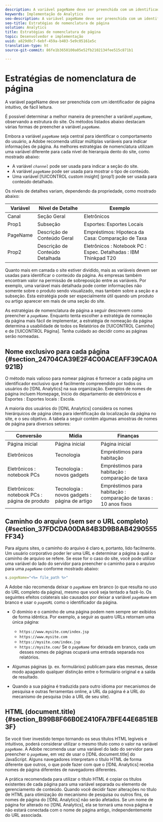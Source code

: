 ```yaml
---
description: A variável pageName deve ser preenchida com um identificador de página intuitivo, de fácil leitura.
keywords: Implementação do Analytics
seo-description: A variável pageName deve ser preenchida com um identificador de página intuitivo, de fácil leitura.
seo-title: Estratégias de nomenclatura de página
solution: Analytics
title: Estratégias de nomenclatura de página
topic: Desenvolvedor e implementação
uuid: a829d0c7-6ebf-459a-b403-5e9c05161e5c
translation-type: ht
source-git-commit: 86fe1b3650100a05e52fb2102134fee515c871b1

---
```



# Estratégias de nomenclatura de página

A variável pageName deve ser preenchida com um identificador de página intuitivo, de fácil leitura.

É possível determinar a melhor maneira de preencher a variável *`pageName`*, observando a estrutura do site. Os métodos listados abaixo destacam várias formas de preencher a variável *`pageName`*.

Embora a variável *`pageName`* seja central para identificar o comportamento do usuário, a Adobe recomenda utilizar múltiplas variáveis para indicar informações de página. As melhores estratégias de nomenclatura utilizam uma variável diferente para cada nível de hierarquia dento do site, como mostrado abaixo:

* A variável *`channel`* pode ser usada para indicar a seção do site.
* A variável *`pageName`* pode ser usada para mostrar o tipo de conteúdo.
* Uma variável [!UICONTROL custom insight] (prop1) pode ser usada para conteúdo detalhado.

Os níveis de detalhes variam, dependendo da propriedade, como mostrado abaixo:

| Variável | Nível de Detalhe | Exemplo |
|---|---|---|
| Canal | Seção Geral | Eletrônicos |
| Prop1 | Subseção | Esportes: Esportes Locais |
| PageName | Descrição de Conteúdo Geral | Empréstimos: Hipoteca da Casa: Comparação de Taxa |
| Prop2 | Descrição de Conteúdo Detalhada | Eletrônicos : Notebook PC : Espec. Detalhadas : IBM Thinkpad T20 |

Quanto mais em camada o site estiver dividido, mais as variáveis devem ser usadas para identificar o conteúdo da página. As empresas também encontram valor na permissão de sobreposição entre as variáveis. Por exemplo, uma variável mais detalhada pode conter informações não somente sobre o produto sendo visualizado, mas também sobre a seção e a subseção. Esta estratégia pode ser especialmente útil quando um produto ou artigo aparecer em mais de uma seção do site.

As estratégias de nomenclatura de página a seguir descrevem como preencher a *`pageName`*. Enquanto tenta escolher a estratégia de nomeação da página mais fácil de implementar, a estratégia de nomeação da página determina a usabilidade de todos os Relatórios de [!UICONTROL Caminho] e de [!UICONTROL Página]. Tenha cuidado ao decidir como as páginas serão nomeadas.

## Nome exclusivo para cada página {#section_24704CA39E2F4C00ACEAFF39CA0A921B}

O método mais valioso para nomear páginas é fornecer a cada página um identificador exclusivo que é facilmente compreendido por todos os usuários do [!DNL Analytics] na sua organização. Exemplos de nomes de página incluem Homepage, Início do departamento de eletrônicos e Esportes : Esportes locais : Escola.

A maioria dos usuários do [!DNL Analytics] considera os nomes hierárquicos de página úteis para identificação da localização da página no site, e o seu objetivo. A tabela a seguir contém algumas amostras de nomes de página para diversos setores:

| Conversão | Mídia | Finanças |
|---|---|---|
| Página inicial | Página inicial | Página inicial |
| Eletrônicos | Tecnologia | Empréstimos para habitação |
| Eletrônicos : notebook PCs | Tecnologia : novos gadgets | Empréstimos para habitação : comparação de taxa |
| Eletrônicos: notebook PCs : página de produto | Tecnologia : novos gadgets : página de artigo | Empréstimos para habitação : comparação de taxas : 10 anos fixos |

## Caminho do arquivo (sem ser o URL completo) {#section_37FDCDA00DA84B3D9B8AB4290555FF34}

Para alguns sites, o caminho do arquivo é claro e, portanto, lido facilmente. Um usuário corporativo poder ler uma URL e determinar a página à qual o caminho de arquivo se refere. Se esse for o caso do site, você pode utilizar uma variável do lado do servidor para preencher o caminho para o arquivo para uma *`pageName`* conforme mostrado abaixo:

```js
s.pageName="<%= file_path %>"
```

A Adobe não recomenda deixar o *`pageName`* em branco (o que resulta no uso do URL completo da página), mesmo que você seja tentado a fazê-lo. Os seguintes efeitos colaterais são causados por deixar a variável *`pageName`* em branco e usar o *`pageURL`* como o identificador da página.

* O domínio e o caminho de uma página podem nem sempre ser exibidos de forma idêntica. Por exemplo, a seguir as quatro URLs retornam uma única página:

   * `https://www.mysite.com/index.jsp`
   * `https://www.mysite.com`
   * `https://mysite.com/index.jsp`
   * `https://mysite.com/`
   Se o *`pageName`* for deixada em branco, cada um desses nomes de páginas ocupará uma entrada separada nos relatórios.

* Algumas páginas (p. ex. formulários) publicam para elas mesmas, desse modo apagando qualquer distinção entre o formulário original e a saída de resultado.
* Quando a sua página é traduzida para outro idioma por mecanismos de pesquisa e outras ferramentas online, a URL da página é a URL do mecanismo de pesquisa (não a URL de seu site).

## HTML (document.title) {#section_B99B8F66B0E2410FA7BFE44E6851EB3F}

Se você tiver investido tempo tornando os seus títulos HTML legíveis e intuitivos, poderá considerar utilizar o mesmo título como o valor na variável *`pageName`*. A Adobe recomenda usar uma variável do lado do servidor para preencher o *`pageName`*, em vez de usar o [!DNL document.title] do JavaScript. Alguns navegadores interpretam o título HTML de forma diferente que outros, o que pode fazer com que o [!DNL Analytics] receba nomes de página diferentes de navegadores diferentes.

A prática recomendada para utilizar o título HTML é copiar os títulos existentes de cada página para uma variável separada ou elemento de gerenciamento de conteúdo. Quando você decidir fazer alterações no título de HTML para otimização do mecanismo de pesquisa ou outros fins, os nomes de página do [!DNL Analytics] não serão afetados. Se um nome de página for alterado no [!DNL Analytics], ela se tornará uma nova página e não estará conectada com o nome de página antigo, independentemente do URL associada.
